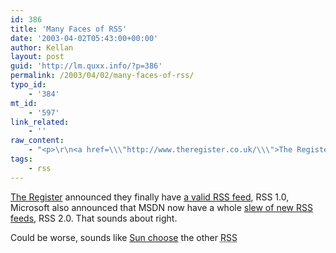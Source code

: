 ```yaml
---
id: 386
title: 'Many Faces of RSS'
date: '2003-04-02T05:43:00+00:00'
author: Kellan
layout: post
guid: 'http://lm.quxx.info/?p=386'
permalink: /2003/04/02/many-faces-of-rss/
typo_id:
    - '384'
mt_id:
    - '597'
link_related:
    - ''
raw_content:
    - "<p>\r\n<a href=\\\"http://www.theregister.co.uk/\\\">The Register</a> announced they finally have \r\n<a href=\\\"http://www.theregister.co.uk/tonys/slashdot.rdf\\\">a valid RSS feed</a>, RSS 1.0, Microsoft\r\nalso announced that MSDN now have a whole \r\n<a href=\\\"http://www.gotdotnet.com/team/tewald/default.aspx#nn2003-04-01T06:03:44Z\\\">slew of new RSS feeds</a>, RSS 2.0.  That\r\nsounds about right.\r\n</p>\r\n<p>\r\nCould be worse, sounds like <a href=\\\"http://zmag.org/content/showarticle.cfm?SectionID=32&ItemID=3193\\\">Sun choose</a> the other <acronym title=\\\"Rashtriya Swayamsevak Sangh\\\">RSS</acronym>\r\n</p>\r\n</p>"
tags:
    - rss
---
```


[The Register](http://www.theregister.co.uk/) announced they finally have [a valid RSS feed](http://www.theregister.co.uk/tonys/slashdot.rdf), RSS 1.0, Microsoft also announced that MSDN now have a whole [slew of new RSS feeds](http://www.gotdotnet.com/team/tewald/default.aspx#nn2003-04-01T06:03:44Z), RSS 2.0. That sounds about right.

Could be worse, sounds like [Sun choose](http://zmag.org/content/showarticle.cfm?SectionID=32&ItemID=3193) the other <acronym title="Rashtriya Swayamsevak Sangh">RSS</acronym>